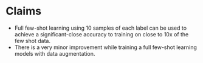 # Claims

- Full few-shot learning using 10 samples of each label can be used to achieve a significant-close accuracy to training on close to 10x of the few shot data.
- There is a very minor improvement while training a full few-shot learning models with data augmentation.
